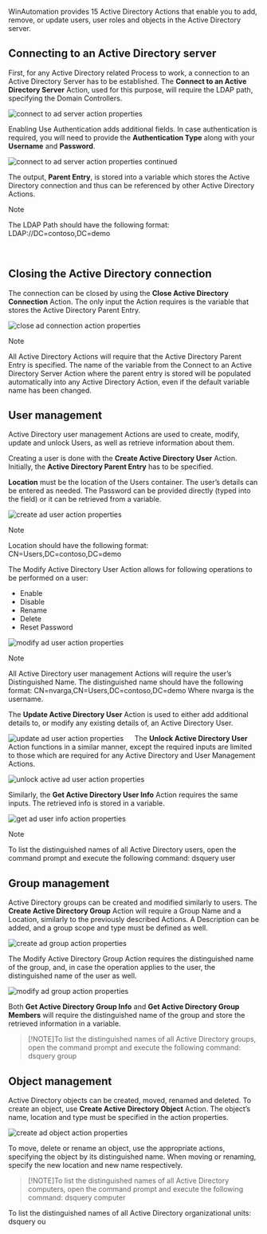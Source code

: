 WinAutomation provides 15 Active Directory Actions that enable you to add, remove, or update users, user roles and objects in the Active Directory server.

## Connecting to an Active Directory server

First, for any Active Directory related Process to work, a connection to an Active Directory Server has to be established. The **Connect to an Active Directory Server** Action, used for this purpose, will require the LDAP path, specifying the Domain Controllers.
 

![connect to ad server action properties](..\media\connect-to-ad-server-action-properties.png)

Enabling Use Authentication adds additional fields. In case authentication is required, you will need to provide the **Authentication Type** along with your **Username** and **Password**.
  
![connect to ad server action properties continued](..\media\connect-to-ad-server-action-properties-continued.png)

The output, **Parent Entry**, is stored into a variable which stores the Active Directory connection and thus can be referenced by other Active Directory Actions.

>[!NOTE]
>The LDAP Path should have the following format:
>LDAP://DC=contoso,DC=demo

 
## Closing the Active Directory connection
The connection can be closed by using the **Close Active Directory Connection** Action. The only input the Action requires is the variable that stores the Active Directory Parent Entry.
  
![close ad connection action properties](..\media\close-ad-connection-action-properties.png)

>[!NOTE]
>All Active Directory Actions will require that the Active Directory Parent Entry is specified. The name of the variable from the Connect to an Active Directory Server Action where the parent entry is stored will be populated automatically into any Active Directory Action, even if the default variable name has been changed.
 
## User management

Active Directory user management Actions are used to create, modify, update and unlock Users, as well as retrieve information about them. 

Creating a user is done with the **Create Active Directory User** Action. Initially, the **Active Directory Parent Entry** has to be specified. 

**Location** must be the location of the Users container. The user’s details can be entered as needed. The Password can be provided directly (typed into the field) or it can be retrieved from a variable.
  
![create ad user action properties](..\media\create-ad-user-action-properties.png)

>[!NOTE]
>Location should have the following format:
>CN=Users,DC=contoso,DC=demo
 

The Modify Active Directory User Action allows for following operations to be performed on a user:

* Enable
* Disable
* Rename
* Delete
* Reset Password
  
![modify ad user action properties](..\media\modify-ad-user-action-properties.png)

>[!NOTE]
>All Active Directory user management Actions will require the user’s Distinguished Name. The distinguished name should have the following format:
>CN=nvarga,CN=Users,DC=contoso,DC=demo
>Where nvarga is the username.

The **Update Active Directory User** Action is used to either add additional details to, or modify any existing details of, an Active Directory User.
  
![update ad user action properties](..\media\update-ad-user-action-properties.png)
 
The **Unlock Active Directory User** Action functions in a similar manner, except the required inputs are limited to those which are required for any Active Directory and User Management Actions.
  
![unlock active ad user action properties](..\media\unlock-active-ad-user-action-properties.png)

Similarly, the **Get Active Directory User Info** Action requires the same inputs. The retrieved info is stored in a variable.
  
![get ad user info action properties](..\media\get-ad-user-info-action-properties.png)

>[!NOTE]
>To list the distinguished names of all Active Directory users, open the command prompt and execute the following command:
dsquery user

## Group management

Active Directory groups can be created and modified similarly to users. The **Create Active Directory Group** Action will require a Group Name and a Location, similarly to the previously described Actions. A Description can be added, and a group scope and type must be defined as well.
  
![create ad group action properties](..\media\create-ad-group-action-properties.png)

The Modify Active Directory Group Action requires the distinguished name of the group, and, in case the operation applies to the user, the distinguished name of the user as well.
  
![modify ad group action properties](..\media\modify-ad-group-action-properties.png)

Both **Get Active Directory Group Info** and **Get Active Directory Group Members** will require the distinguished name of the group and store the retrieved information in a variable.

>[!NOTE]To list the distinguished names of all Active Directory groups, open the command prompt and execute the following command:
dsquery group

## Object management

Active Directory objects can be created, moved, renamed and deleted. To create an object, use **Create Active Directory Object** Action. The object’s name, location and type must be specified in the action properties.
  
![create ad object action properties](..\media\create-ad-object-action-properties.png)

To move, delete or rename an object, use the appropriate actions, specifying the object by its distinguished name. When moving or renaming, specify the new location and new name respectively.

>[!NOTE]To list the distinguished names of all Active Directory computers, open the command prompt and execute the following command:
dsquery computer

To list the distinguished names of all Active Directory organizational units:
dsquery ou